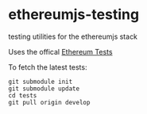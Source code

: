 # ethereumjs-testing
testing utilities for the ethereumjs stack

Uses the offical [Ethereum Tests](https://github.com/ethereum/tests)

To fetch the latest tests:
```
git submodule init
git submodule update
cd tests
git pull origin develop
```
